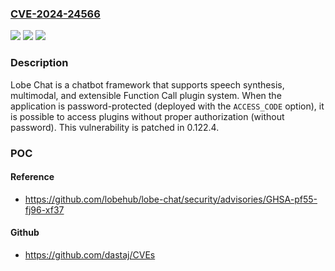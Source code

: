 ### [CVE-2024-24566](https://cve.mitre.org/cgi-bin/cvename.cgi?name=CVE-2024-24566)
![](https://img.shields.io/static/v1?label=Product&message=lobe-chat&color=blue)
![](https://img.shields.io/static/v1?label=Version&message=%3D%20%3C%200.122.4%20&color=brighgreen)
![](https://img.shields.io/static/v1?label=Vulnerability&message=CWE-284%3A%20Improper%20Access%20Control&color=brighgreen)

### Description

Lobe Chat is a chatbot framework that supports speech synthesis, multimodal, and extensible Function Call plugin system. When the application is password-protected (deployed with the `ACCESS_CODE` option), it is possible to access plugins without proper authorization (without password). This vulnerability is patched in 0.122.4.

### POC

#### Reference
- https://github.com/lobehub/lobe-chat/security/advisories/GHSA-pf55-fj96-xf37

#### Github
- https://github.com/dastaj/CVEs

